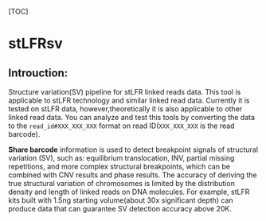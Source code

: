 [TOC]

# stLFRsv
## Introuction:
Structure variation(SV) pipeline for stLFR linked reads data.
This tool is applicable to stLFR technology and similar linked read data. Currently it is tested on stLFR data, however,theoretically it is also applicable to other linked read data. You can analyze and test this tools by converting the data to the `read_id#XXX_XXX_XXX` format on read ID(`XXX_XXX_XXX` is the read barcode).

**Share barcode** information is used to detect breakpoint signals of structural variation (SV), such as: equilibrium translocation, INV, partial missing repetitions, and more complex structural breakpoints, which can be combined with CNV results and phase results. The accuracy of deriving the true structural variation of chromosomes is limited by the distribution density and length of linked reads on DNA molecules. For example, stLFR kits built with 1.5ng starting volume(about 30x significant depth) can produce data that can guarantee SV detection accuracy above 20K.
